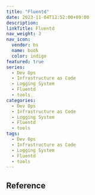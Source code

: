 ```yaml
---
title: "Fluentd"
date: 2023-11-04T12:52:00+09:00
description:
linkTitle: Fluentd
nav_weight: 3
nav_icon:
  vendor: bs
  name: book
  color: indigo
featured: true
series:
  - Dev Ops
  - Infrastructure as Code
  - Logging System
  - Fluentd
  - tools
categories:
  - Dev Ops
  - Infrastructure as Code
  - Logging System
  - Fluentd
  - tools
tags:
  - Dev Ops
  - Infrastructure as Code
  - Logging System
  - Fluentd
  - tools
---
```


## Reference
